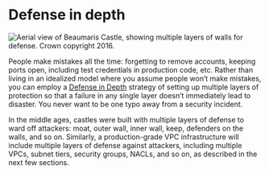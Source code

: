 # Defense in depth

![Aerial view of Beaumaris Castle, showing multiple layers of walls for defense. Crown copyright 2016.](/img/guides/build-it-yourself/vpc/castle.jpeg)

People make mistakes all the time: forgetting to remove accounts, keeping ports open, including test credentials in
production code, etc. Rather than living in an idealized model where you assume people won’t make mistakes, you can
employ a [Defense in Depth](<https://en.wikipedia.org/wiki/Defense_in_depth_(computing)>) strategy of setting up multiple
layers of protection so that a failure in any single layer doesn’t immediately lead to disaster. You never want to be
one typo away from a security incident.

In the middle ages, castles were built with multiple layers of defense to ward off attackers: moat, outer wall, inner
wall, keep, defenders on the walls, and so on. Similarly, a production-grade VPC infrastructure will include multiple
layers of defense against attackers, including multiple VPCs, subnet tiers, security groups, NACLs, and so on, as
described in the next few sections.


<!-- ##DOCS-SOURCER-START
{"sourcePlugin":"local-copier","hash":"241d7669f0872b5219798ddc187be0b9"}
##DOCS-SOURCER-END -->
